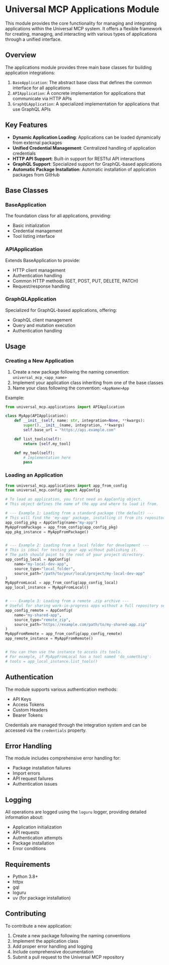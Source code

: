 # Universal MCP Applications Module

This module provides the core functionality for managing and integrating applications within the Universal MCP system. It offers a flexible framework for creating, managing, and interacting with various types of applications through a unified interface.

## Overview

The applications module provides three main base classes for building application integrations:

1. `BaseApplication`: The abstract base class that defines the common interface for all applications
2. `APIApplication`: A concrete implementation for applications that communicate via HTTP APIs
3. `GraphQLApplication`: A specialized implementation for applications that use GraphQL APIs

## Key Features

- **Dynamic Application Loading**: Applications can be loaded dynamically from external packages
- **Unified Credential Management**: Centralized handling of application credentials
- **HTTP API Support**: Built-in support for RESTful API interactions
- **GraphQL Support**: Specialized support for GraphQL-based applications
- **Automatic Package Installation**: Automatic installation of application packages from GitHub

## Base Classes

### BaseApplication

The foundation class for all applications, providing:
- Basic initialization
- Credential management
- Tool listing interface

### APIApplication

Extends BaseApplication to provide:
- HTTP client management
- Authentication handling
- Common HTTP methods (GET, POST, PUT, DELETE, PATCH)
- Request/response handling

### GraphQLApplication

Specialized for GraphQL-based applications, offering:
- GraphQL client management
- Query and mutation execution
- Authentication handling

## Usage

### Creating a New Application

1. Create a new package following the naming convention: `universal_mcp_<app_name>`
2. Implement your application class inheriting from one of the base classes
3. Name your class following the convention: `<AppName>App`

Example:
```python
from universal_mcp.applications import APIApplication

class MyApp(APIApplication):
    def __init__(self, name: str, integration=None, **kwargs):
        super().__init__(name, integration, **kwargs)
        self.base_url = "https://api.example.com"

    def list_tools(self):
        return [self.my_tool]

    def my_tool(self):
        # Implementation here
        pass
```

### Loading an Application

```python
from universal_mcp.applications import app_from_config
from universal_mcp.config import AppConfig

# To load an application, you first need an AppConfig object.
# This object defines the name of the app and where to load it from.

# --- Example 1: Loading from a standard package (the default) ---
# This will find the 'my-app' package, installing it from its repository if needed.
app_config_pkg = AppConfig(name="my-app")
MyAppFromPackage = app_from_config(app_config_pkg)
app_pkg_instance = MyAppFromPackage()


# --- Example 2: Loading from a local folder for development ---
# This is ideal for testing your app without publishing it.
# The path should point to the root of your project directory.
app_config_local = AppConfig(
    name="my-local-dev-app",
    source_type="local_folder",
    source_path="/path/to/your/local/project/my-local-dev-app"
)
MyAppFromLocal = app_from_config(app_config_local)
app_local_instance = MyAppFromLocal()


# --- Example 3: Loading from a remote .zip archive ---
# Useful for sharing work-in-progress apps without a full repository setup.
app_config_remote = AppConfig(
    name="my-shared-app",
    source_type="remote_zip",
    source_path="https://example.com/path/to/my-shared-app.zip"
)
MyAppFromRemote = app_from_config(app_config_remote)
app_remote_instance = MyAppFromRemote()


# You can then use the instance to access its tools.
# For example, if MyAppFromLocal has a tool named 'do_something':
# tools = app_local_instance.list_tools()
```

## Authentication

The module supports various authentication methods:
- API Keys
- Access Tokens
- Custom Headers
- Bearer Tokens

Credentials are managed through the integration system and can be accessed via the `credentials` property.

## Error Handling

The module includes comprehensive error handling for:
- Package installation failures
- Import errors
- API request failures
- Authentication issues

## Logging

All operations are logged using the `loguru` logger, providing detailed information about:
- Application initialization
- API requests
- Authentication attempts
- Package installation
- Error conditions

## Requirements

- Python 3.8+
- httpx
- gql
- loguru
- uv (for package installation)

## Contributing

To contribute a new application:
1. Create a new package following the naming conventions
2. Implement the application class
3. Add proper error handling and logging
4. Include comprehensive documentation
5. Submit a pull request to the Universal MCP repository
